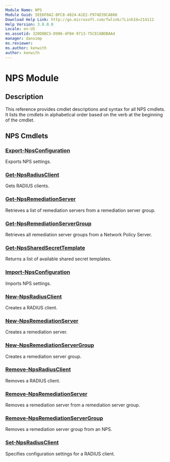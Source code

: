 ```yaml
---
Module Name: NPS
Module Guid: 5EE6F0A2-BFC8-4824-A1E2-F974D39CA886
Download Help Link: http://go.microsoft.com/fwlink/?LinkId=214112
Help Version: 3.0.0.0
Locale: en-US
ms.assetid: 320D8BC5-D906-4FB4-9713-75CECABDBAA4
manager: dansimp
ms.reviewer:
ms.author: kenwith
author: kenwith
---
```


# NPS Module
## Description
This reference provides cmdlet descriptions and syntax for all NPS cmdlets. It lists the cmdlets in alphabetical order based on the verb at the beginning of the cmdlet.

## NPS Cmdlets
### [Export-NpsConfiguration](./Export-NpsConfiguration.md)
Exports NPS settings.

### [Get-NpsRadiusClient](./Get-NpsRadiusClient.md)
Gets RADIUS clients.

### [Get-NpsRemediationServer](./Get-NpsRemediationServer.md)
Retrieves a list of remediation servers from a remediation server group.

### [Get-NpsRemediationServerGroup](./Get-NpsRemediationServerGroup.md)
Retrieves all remediation server groups from a Network Policy Server.

### [Get-NpsSharedSecretTemplate](./Get-NpsSharedSecretTemplate.md)
Returns a list of available shared secret templates.

### [Import-NpsConfiguration](./Import-NpsConfiguration.md)
Imports NPS settings.

### [New-NpsRadiusClient](./New-NpsRadiusClient.md)
Creates a RADIUS client.

### [New-NpsRemediationServer](./New-NpsRemediationServer.md)
Creates a remediation server.

### [New-NpsRemediationServerGroup](./New-NpsRemediationServerGroup.md)
Creates a remediation server group.

### [Remove-NpsRadiusClient](./Remove-NpsRadiusClient.md)
Removes a RADIUS client.

### [Remove-NpsRemediationServer](./Remove-NpsRemediationServer.md)
Removes a remediation server from a remediation server group.

### [Remove-NpsRemediationServerGroup](./Remove-NpsRemediationServerGroup.md)
Removes a remediation server group from an NPS.

### [Set-NpsRadiusClient](./Set-NpsRadiusClient.md)
Specifies configuration settings for a RADIUS client.


